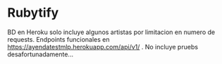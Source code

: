# Rubytify

BD en Heroku solo incluye algunos artistas por limitacion en numero de requests.
Endpoints funcionales en https://ayendatestmlp.herokuapp.com/api/v1/ .
No incluye pruebs desafortunadamente...
